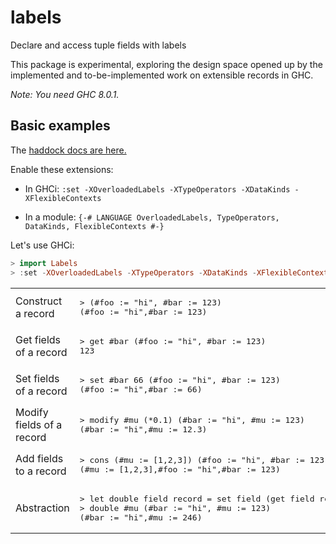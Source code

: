 # labels

Declare and access tuple fields with labels

This package is experimental, exploring the design space opened up by
the implemented and to-be-implemented work on extensible records in GHC.

*Note: You need GHC 8.0.1.*

## Basic examples

The [haddock docs are here.](https://chrisdone.github.io/labels/)

Enable these extensions:

* In GHCi: `:set -XOverloadedLabels -XTypeOperators -XDataKinds -XFlexibleContexts`

* In a module: `{-# LANGUAGE OverloadedLabels, TypeOperators, DataKinds, FlexibleContexts #-}`

Let's use GHCi:

``` haskell
> import Labels
> :set -XOverloadedLabels -XTypeOperators -XDataKinds -XFlexibleContexts
```

<table>
<tr><td>Construct a record</td><td><pre lang="haskell">
> (#foo := "hi", #bar := 123)
(#foo := "hi",#bar := 123)
</pre></td></tr>
<tr><td>Get fields of a record</td><td><pre lang="haskell">
> get #bar (#foo := "hi", #bar := 123)
123
</pre></td></tr>
<tr><td>Set fields of a record</td><td><pre lang="haskell">
> set #bar 66 (#foo := "hi", #bar := 123)
(#foo := "hi",#bar := 66)
</pre></td></tr>
<tr><td>Modify fields of a record</td><td><pre lang="haskell">
> modify #mu (*0.1) (#bar := "hi", #mu := 123)
(#bar := "hi",#mu := 12.3)
</pre></td></tr>
<tr><td>Add fields to a record</td><td><pre lang="haskell">
> cons (#mu := [1,2,3]) (#foo := "hi", #bar := 123)
(#mu := [1,2,3],#foo := "hi",#bar := 123)
</pre></td></tr>
<tr><td>Abstraction</td><td><pre lang="haskell">
> let double field record = set field (get field record * 2) record
> double #mu (#bar := "hi", #mu := 123)
(#bar := "hi",#mu := 246)
</pre></td></tr>
</table>
